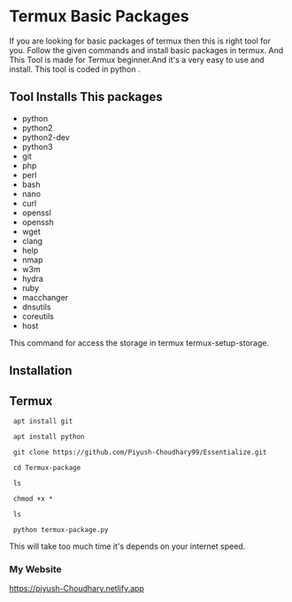 # Termux Basic Packages 

If you are looking for basic packages of termux then this is right tool for you. Follow the given commands and install basic packages in termux. And This Tool is made for Termux beginner.And it's a very easy to use and install. This tool is coded in python . 

## Tool Installs This packages
 
 -  python
 -  python2
 -  python2-dev
 -  python3
 -  git
 -  php 
 -  perl 
 -  bash
 -  nano
 -  curl
 -  openssl
 -  openssh
 -  wget
 -  clang
 -  help
 -  nmap
 -  w3m
 -  hydra
 -  ruby
 -  macchanger
 -  dnsutils
 -  coreutils
 -  host


This command for access the storage in termux 
termux-setup-storage.


## Installation 
 
## Termux
   ```
    apt install git 
   ```
   ```
    apt install python 
   ```
   ```
    git clone https://github.com/Piyush-Choudhary99/Essentialize.git
   ```
   ```
    cd Termux-package
   ```
   ```
    ls
   ```
   ```
    chmod +x *
   ```
   ```
    ls
   ```
   ```
    python termux-package.py
```

This will take too much time it's depends on your internet speed.

### My Website
https://piyush-Choudhary.netlify.app
